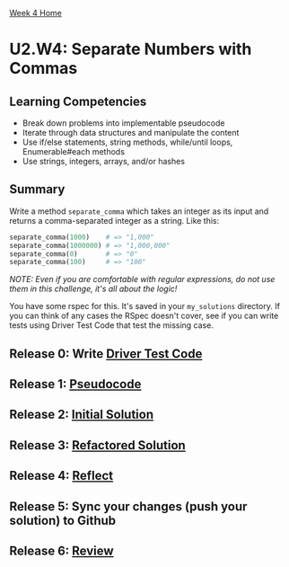 [Week 4 Home](../)

# U2.W4: Separate Numbers with Commas

## Learning Competencies
- Break down problems into implementable pseudocode
- Iterate through data structures and manipulate the content
- Use if/else statements, string methods, while/until loops, Enumerable#each methods
- Use strings, integers, arrays, and/or hashes

## Summary
Write a method `separate_comma` which takes an integer as its input and returns a comma-separated integer as a string.  Like this:

```ruby
separate_comma(1000)    # => "1,000"
separate_comma(1000000) # => "1,000,000"
separate_comma(0)       # => "0"
separate_comma(100)     # => "100"
```

*NOTE: Even if you are comfortable with regular expressions, do not use them in this challenge, it's all about the logic!*

You have some rspec for this. It's saved in your `my_solutions` directory. If you can think of any cases the RSpec doesn't cover, see if you can write tests using Driver Test Code that test the missing case.

## Release 0: Write [Driver Test Code](../../references/driver_code.md)
## Release 1: [Pseudocode](../../references/pseudocode.md)
## Release 2: [Initial Solution](../../references/initial_solution.md)
## Release 3: [Refactored Solution](../../references/refactoring.md)
## Release 4: [Reflect](../../references/reflection_guidelines.md)
## Release 5: Sync your changes (push your solution) to Github
## Release 6: [Review](../../references/review.md)